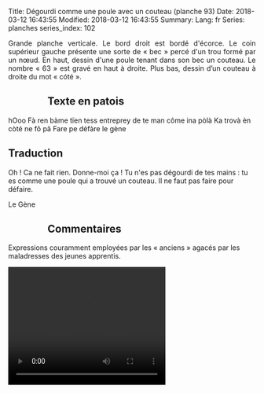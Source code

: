 Title: Dégourdi comme une poule avec un couteau (planche 93)
Date: 2018-03-12 16:43:55
Modified: 2018-03-12 16:43:55
Summary: 
Lang: fr
Series: planches
series_index: 102

<p style="text-align:justify;">Grande planche verticale. Le bord droit
est bordé d'écorce. Le coin supérieur gauche présente une sorte de
« bec » percé d'un trou formé par un nœud. En haut, dessin d'une poule
tenant dans son bec un couteau. Le nombre « 63 » est gravé en haut à
droite. Plus bas, dessin d’un couteau à droite du mot « cóté ».</p>

<figure class="image-block" style="float: left;">
  <img alt="" src="{static}/images/planche_93.png">
  <figcaption style="max-width: 201px"></figcaption>
</figure>

## Texte en patois

hOoo Fà ren bàme tïen tess entreprey de te man côme ina pòlà Ka trovà
èn còté ne fô pâ Fare pe défàre le gène

<figure class="image-block" style="float: right;">
  <img alt="" src="{static}/images/planche_93_poule.png">
  <figcaption style="max-width: 365px"></figcaption>
</figure>

## Traduction

Oh ! Ca ne fait rien. Donne-moi ça ! Tu n'es pas dégourdi de tes
mains : tu es comme une poule qui a trouvé un couteau. Il ne faut pas
faire pour défaire.

Le Gène

<figure class="image-block" style="float: left;">
  <img alt="" src="{static}/images/planche_93_couteau.png">
  <figcaption style="max-width: 148px"></figcaption>
</figure>

## Commentaires

Expressions couramment employées par les « anciens » agacés par les
maladresses des jeunes apprentis.

<video width="320" height="240" controls>
  <source src="https://d1njpgd0ygatdn.cloudfront.net/video_93.mp4" type="video/mp4">
</video>
